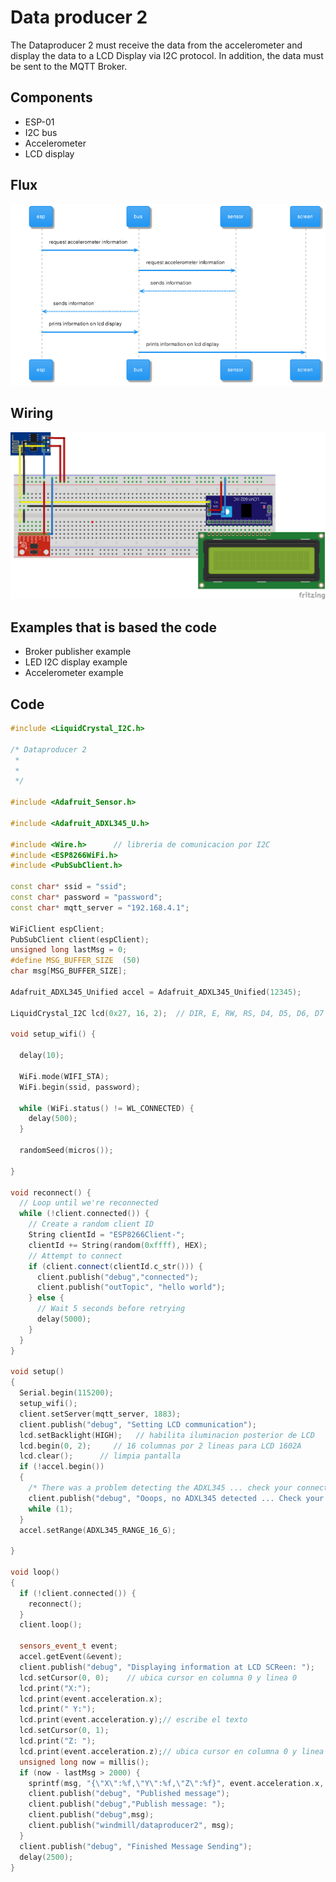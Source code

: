 # Data producer 2

The Dataproducer 2 must receive the data from the accelerometer and display the data to a LCD Display via I2C protocol. In addition, the data must be sent to the MQTT Broker.

## Components
- ESP-01
- I2C bus
- Accelerometer
- LCD display

## Flux
![Dataproducer 2](./img/dataproducer2.png)

## Wiring
![Data producer 2](../img/dto2-esp.png)


## Examples that is based the code
- Broker publisher example
- LED I2C display example
- Accelerometer example

## Code

```cpp
#include <LiquidCrystal_I2C.h>

/* Dataproducer 2
 * 
 * 
 */

#include <Adafruit_Sensor.h>

#include <Adafruit_ADXL345_U.h>

#include <Wire.h>      // libreria de comunicacion por I2C
#include <ESP8266WiFi.h>
#include <PubSubClient.h>

const char* ssid = "ssid";
const char* password = "password";
const char* mqtt_server = "192.168.4.1";

WiFiClient espClient;
PubSubClient client(espClient);
unsigned long lastMsg = 0;
#define MSG_BUFFER_SIZE  (50)
char msg[MSG_BUFFER_SIZE];

Adafruit_ADXL345_Unified accel = Adafruit_ADXL345_Unified(12345);

LiquidCrystal_I2C lcd(0x27, 16, 2);  // DIR, E, RW, RS, D4, D5, D6, D7

void setup_wifi() {

  delay(10);

  WiFi.mode(WIFI_STA);
  WiFi.begin(ssid, password);

  while (WiFi.status() != WL_CONNECTED) {
    delay(500);
  }

  randomSeed(micros());

}

void reconnect() {
  // Loop until we're reconnected
  while (!client.connected()) {
    // Create a random client ID
    String clientId = "ESP8266Client-";
    clientId += String(random(0xffff), HEX);
    // Attempt to connect
    if (client.connect(clientId.c_str())) {
      client.publish("debug","connected");
      client.publish("outTopic", "hello world");
    } else {
      // Wait 5 seconds before retrying
      delay(5000);
    }
  }
}

void setup()
{
  Serial.begin(115200);
  setup_wifi();
  client.setServer(mqtt_server, 1883);
  client.publish("debug", "Setting LCD communication");
  lcd.setBacklight(HIGH);   // habilita iluminacion posterior de LCD
  lcd.begin(0, 2);     // 16 columnas por 2 lineas para LCD 1602A
  lcd.clear();      // limpia pantalla
  if (!accel.begin())
  {
    /* There was a problem detecting the ADXL345 ... check your connections */
    client.publish("debug", "Ooops, no ADXL345 detected ... Check your wiring!");
    while (1);
  }
  accel.setRange(ADXL345_RANGE_16_G);

}

void loop()
{
  if (!client.connected()) {
    reconnect();
  }
  client.loop();
  
  sensors_event_t event;
  accel.getEvent(&event);
  client.publish("debug", "Displaying information at LCD SCReen: ");
  lcd.setCursor(0, 0);    // ubica cursor en columna 0 y linea 0
  lcd.print("X:");
  lcd.print(event.acceleration.x);
  lcd.print(" Y:");
  lcd.print(event.acceleration.y);// escribe el texto
  lcd.setCursor(0, 1);
  lcd.print("Z: ");
  lcd.print(event.acceleration.z);// ubica cursor en columna 0 y linea 1
  unsigned long now = millis();
  if (now - lastMsg > 2000) {
    sprintf(msg, "{\"X\":%f,\"Y\":%f,\"Z\":%f}", event.acceleration.x, event.acceleration.y, event.acceleration.z);
    client.publish("debug", "Published message");
    client.publish("debug","Publish message: ");
    client.publish("debug",msg);
    client.publish("windmill/dataproducer2", msg);
  }
  client.publish("debug", "Finished Message Sending");
  delay(2500);
}
```